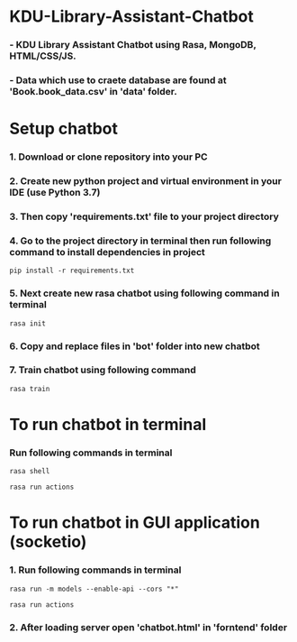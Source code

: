 # KDU-Library-Assistant-Chatbot
### - KDU Library Assistant Chatbot using Rasa, MongoDB, HTML/CSS/JS.
### - Data which use to craete database are found at 'Book.book_data.csv' in 'data' folder. 

# Setup chatbot
### 1. Download or clone repository into your PC
### 2. Create new python project and virtual environment in your IDE (use Python 3.7)
### 3. Then copy 'requirements.txt' file to your project directory
### 4. Go to the project directory in terminal then run following command to install dependencies in project
```
pip install -r requirements.txt
 ```
### 5. Next create new rasa chatbot using following command in terminal
```
rasa init
 ```
### 6. Copy and replace files in 'bot' folder into new chatbot
### 7. Train  chatbot using following command
```
rasa train
 ```


# To run  chatbot in terminal
### Run following commands in terminal 
```
rasa shell
 ```
```
rasa run actions 
 ```

# To run  chatbot in GUI application (socketio)

### 1. Run following commands in terminal 
```
rasa run -m models --enable-api --cors "*"
 ```
```
rasa run actions 
 ```

### 2. After loading server open 'chatbot.html' in 'forntend' folder

